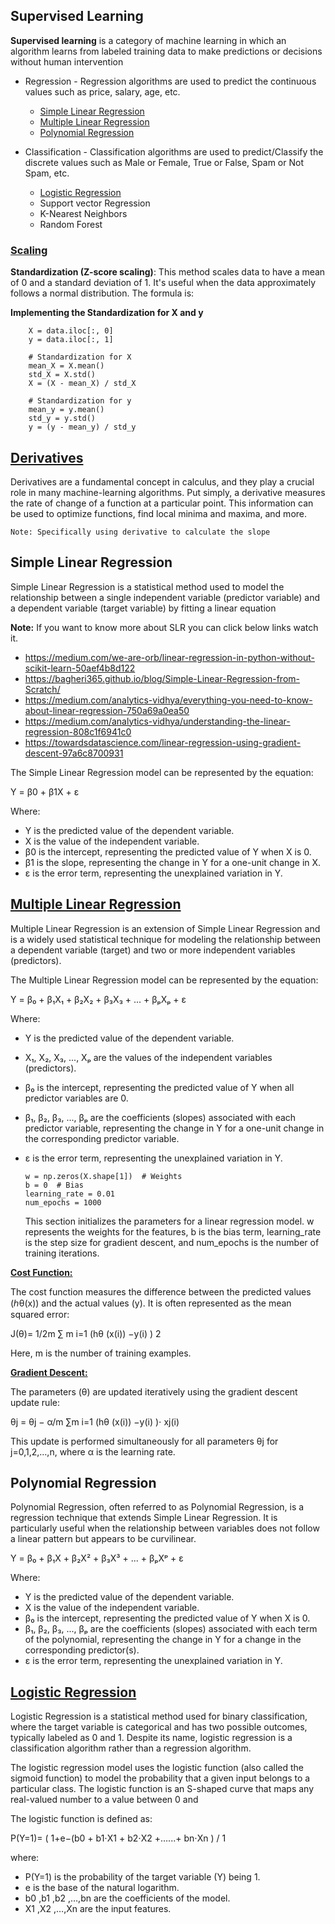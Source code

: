 ## Supervised Learning 

**Supervised learning** is a category of machine learning in which an algorithm learns from labeled training data to make predictions or decisions without human intervention

-   Regression - Regression algorithms are used to predict the continuous values such as price, salary, age, etc.
    -   [Simple Linear Regression](#simple-linear-regression)
    -   [Multiple Linear Regression](#multiple-linear-regression)
    -   [Polynomial Regression](#polynomial-linear-regression)
    
-   Classification - Classification algorithms are used to predict/Classify the discrete values such as Male or Female, True or False, Spam or Not Spam, etc.
    -   [Logistic Regression](#logistic-regression)
    -   Support vector Regression
    -   K-Nearest Neighbors
    -   Random Forest


### [Scaling](https://medium.com/analytics-vidhya/feature-scaling-clearly-explained-standardisation-normalization-6bc1a200a166)

**Standardization (Z-score scaling)**: This method scales data to have a mean of 0 and a standard deviation of 1. It's useful when the data approximately follows a normal distribution. The formula is:

**Implementing the Standardization for X and y**

        X = data.iloc[:, 0]
        y = data.iloc[:, 1]

        # Standardization for X
        mean_X = X.mean()
        std_X = X.std()
        X = (X - mean_X) / std_X

        # Standardization for y
        mean_y = y.mean()
        std_y = y.std()
        y = (y - mean_y) / std_y


## [Derivatives](https://www.youtube.com/watch?v=sqDBEyfRPo8)
Derivatives are a fundamental concept in calculus, and they play a crucial role in many machine-learning algorithms. Put simply, a derivative measures the rate of change of a function at a particular point. This information can be used to optimize functions, find local minima and maxima, and more.

    Note: Specifically using derivative to calculate the slope

## Simple Linear Regression 

Simple Linear Regression is a statistical method used to model the relationship between a single independent variable (predictor variable) and a dependent variable (target variable) by fitting a linear equation

**Note:** If you want to know more about SLR you can click below links watch it.
-   https://medium.com/we-are-orb/linear-regression-in-python-without-scikit-learn-50aef4b8d122
-   https://bagheri365.github.io/blog/Simple-Linear-Regression-from-Scratch/
-   https://medium.com/analytics-vidhya/everything-you-need-to-know-about-linear-regression-750a69a0ea50
-   https://medium.com/analytics-vidhya/understanding-the-linear-regression-808c1f6941c0
-   https://towardsdatascience.com/linear-regression-using-gradient-descent-97a6c8700931

The Simple Linear Regression model can be represented by the equation:

Y = β0 + β1X + ε

Where:

-   Y is the predicted value of the dependent variable.
-   X is the value of the independent variable.
-   β0 is the intercept, representing the predicted value of Y when X is 0.
-   β1 is the slope, representing the change in Y for a one-unit change in X.
-   ε is the error term, representing the unexplained variation in Y.


## [Multiple Linear Regression](https://medium.com/analytics-vidhya/implementing-gradient-descent-for-multi-linear-regression-from-scratch-3e31c114ae12)
Multiple Linear Regression is an extension of Simple Linear Regression and is a widely used statistical technique for modeling the relationship between a dependent variable (target) and two or more independent variables (predictors). 

The Multiple Linear Regression model can be represented by the equation:

Y = β₀ + β₁X₁ + β₂X₂ + β₃X₃ + ... + βₚXₚ + ε

Where:

-   Y is the predicted value of the dependent variable.
-   X₁, X₂, X₃, ..., Xₚ are the values of the independent variables (predictors).
-   β₀ is the intercept, representing the predicted value of Y when all predictor variables are 0.
-   β₁, β₂, β₃, ..., βₚ are the coefficients (slopes) associated with each predictor variable, representing the change in Y for a one-unit change in the corresponding predictor variable.
-   ε is the error term, representing the unexplained variation in Y.

        w = np.zeros(X.shape[1])  # Weights
        b = 0  # Bias
        learning_rate = 0.01
        num_epochs = 1000

    This section initializes the parameters for a linear regression model. w represents the weights for the features, b is the bias term, learning_rate is the step size for gradient descent, and num_epochs is the number of training iterations.

[**Cost Function:**](https://rpubs.com/dnuttle/ml-linear-cost-func-derivative)

The cost function measures the difference between the predicted values (ℎθ(x)) and the actual values (y). It is often represented as the mean squared error: 

J(θ)= 1/2m ∑ m i=1 ​(hθ (x(i)) −y(i) ) 2

Here, m is the number of training examples.

[**Gradient Descent:**](https://rpubs.com/dnuttle/ml-linear-cost-func-derivative)

The parameters (θ) are updated iteratively using the gradient descent update rule:

θj = θj − α/m ∑m i=1 (hθ (x(i)) −y(i) )⋅ xj(i)

This update is performed simultaneously for all parameters θj for j=0,1,2,…,n, where α is the learning rate.

##  Polynomial Regression

Polynomial Regression, often referred to as Polynomial Regression, is a regression technique that extends Simple Linear Regression. It is particularly useful when the relationship between variables does not follow a linear pattern but appears to be curvilinear.

Y = β₀ + β₁X + β₂X² + β₃X³ + ... + βₚXᵖ + ε

Where:

-   Y is the predicted value of the dependent variable.
-   X is the value of the independent variable.
-   β₀ is the intercept, representing the predicted value of Y when X is 0.
-   β₁, β₂, β₃, ..., βₚ are the coefficients (slopes) associated with each term of the polynomial, representing the change in Y for a change in the corresponding predictor(s).
-   ε is the error term, representing the unexplained variation in Y.


##  [Logistic Regression](https://www.youtube.com/watch?v=QyMQIzsjLNI)


Logistic Regression is a statistical method used for binary classification, where the target variable is categorical and has two possible outcomes, typically labeled as 0 and 1. Despite its name, logistic regression is a classification algorithm rather than a regression algorithm.

The logistic regression model uses the logistic function (also called the sigmoid function) to model the probability that a given input belongs to a particular class. The logistic function is an S-shaped curve that maps any real-valued number to a value between 0 and 

The logistic function is defined as:

P(Y=1)= ( 1+e−(b0​ + b1​⋅X1​ + b2⋅X2​ +…...+ bn⋅Xn​ ) / 1

where:
- P(Y=1) is the probability of the target variable (Y) being 1.
- e is the base of the natural logarithm.
- b0​ ,b1​ ,b2​ ,…,bn are the coefficients of the model.
- X1 ,X2 ,…,Xn are the input features.

